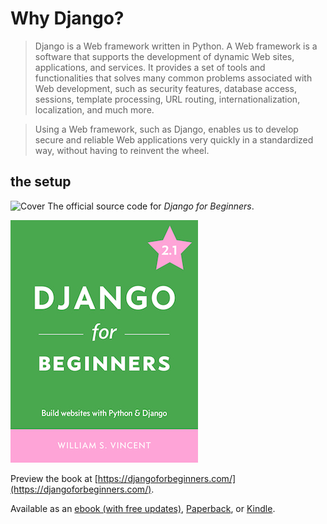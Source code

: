 # Why Django? 

> Django is a Web framework written in Python. A Web framework is a software that supports the development of dynamic Web sites, applications, and services. It provides a set of tools and functionalities that solves many common problems associated with Web development, such as security features, database access, sessions, template processing, URL routing, internationalization, localization, and much more.

> Using a Web framework, such as Django, enables us to develop secure and reliable Web applications very quickly in a standardized way, without having to reinvent the wheel.

## the setup
![Cover](https://simpleisbetterthancomplex.com/media/series/beginners-guide/1.11/part-1/Pixton_Comic_Basic_Setup.png)
The official source code for _Django for Beginners_.

![Cover](cover.jpg)

Preview the book at [https://djangoforbeginners.com/](https://djangoforbeginners.com/).

Available as an [ebook (with free updates)](https://gum.co/aFiMm), [Paperback](https://www.amazon.com/dp/1983172669/?tag=wsvincent-20), or [Kindle](https://www.amazon.com/dp/B079ZZLRRL/?tag=wsvincent-20).
